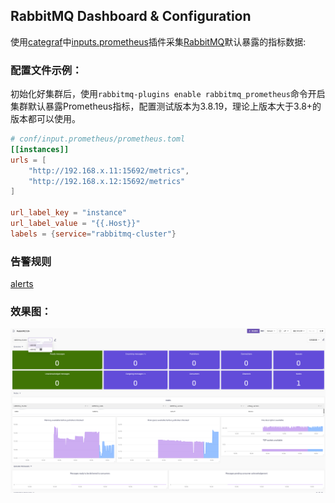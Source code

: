 ## RabbitMQ Dashboard & Configuration

使用[categraf](https://github.com/flashcatcloud/categraf)中[inputs.prometheus](https://github.com/flashcatcloud/categraf/tree/main/inputs/prometheus)插件采集[RabbitMQ](https://www.rabbitmq.com/)默认暴露的指标数据:


### 配置文件示例：

初始化好集群后，使用`rabbitmq-plugins enable rabbitmq_prometheus`命令开启集群默认暴露Prometheus指标，配置测试版本为3.8.19，理论上版本大于3.8+的版本都可以使用。

```toml
# conf/input.prometheus/prometheus.toml
[[instances]]
urls = [
    "http://192.168.x.11:15692/metrics",
    "http://192.168.x.12:15692/metrics"
]

url_label_key = "instance"
url_label_value = "{{.Host}}"
labels = {service="rabbitmq-cluster"}

```

### 告警规则

[alerts](../alerts/alerts.json)


### 效果图：

![rabbitmq](./rabbitmq.png)